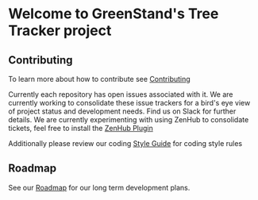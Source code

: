 # Welcome to GreenStand's Tree Tracker project

## Contributing

To learn more about how to contribute see [Contributing](https://github.com/Greenstand/Development-Overview/blob/master/Contributing.md) 

Currently each repository has open issues associated with it.  We are currently working to consolidate these issue trackers for a bird's eye view of project status and development needs.  Find us on Slack for further details.  We are currently experimenting with using ZenHub to consolidate tickets, feel free to install the [ZenHub Plugin](https://chrome.google.com/webstore/detail/zenhub-for-github/ogcgkffhplmphkaahpmffcafajaocjbd?hl=en-US)

Additionally please review our coding [Style Guide](https://github.com/Greenstand/Development-Overview/blob/master/StyleGuide.md)  for coding style rules 

## Roadmap

See our [Roadmap](https://github.com/Greenstand/Development-Overview/blob/master/Contributing.md) for our long term development plans.
